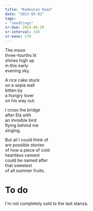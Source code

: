 ```yaml
---
title: "Rambutan Road"
date: "2023-05-02"
tags:
- "seedlings"
sr-due: 2024-06-29
sr-interval: 330
sr-ease: 270
---
```

The moon  
three-fourths lit  
shines high up  
in this early  
evening sky.  

A rice cake stuck  
on a sepia wall  
bitten by  
a hungry lover  
on his way out.  

I cross the bridge  
after Ela with  
an invisible bird  
flying behind me  
singing.  

But all I could think of  
are possible stories  
of how a piece of cold  
heartless cement  
could be named after  
that sweetest  
of all summer fruits.  

# To do

I'm not completely sold to the last stanza.